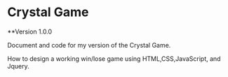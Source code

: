 # Crystal Game

**Version 1.0.0

Document and code for my version of the Crystal Game.

How to design a working win/lose game using HTML,CSS,JavaScript, and Jquery.
